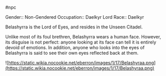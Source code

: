 #npc 

Gender:: Non-Gendered
Occupation:: Daelkyr Lord
Race:: Daelkyr

Belashyrra is the Lord of Eyes, and resides in the Unseen Citadel.

Unlike most of its foul brethren, Belashyrra wears a human face. However, its disguise is not perfect: anyone looking at its face can tell it is entirely devoid of emotions. In addition, anyone who looks into the eyes of Belashyrra is said to see their own eyes reflected back at them.

![https://static.wikia.nocookie.net/eberron/images/1/17/Belashyraa.png](https://static.wikia.nocookie.net/eberron/images/1/17/Belashyraa.png)